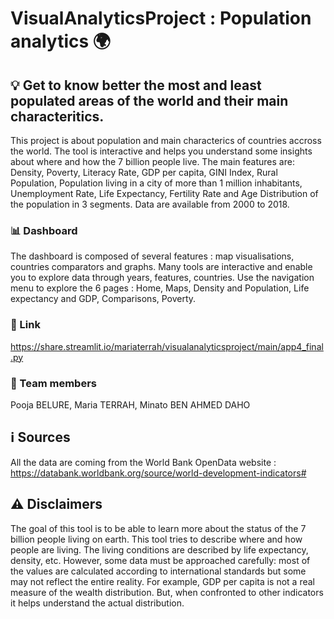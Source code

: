 # VisualAnalyticsProject : Population analytics :earth_africa:
## :bulb: Get to know better the most and least populated areas of the world and their main characteritics.
This project is about population and main characterics of countries accross the world. The tool is interactive and helps you understand some insights about where and how the 7 billion people live. The main features are: Density, Poverty, Literacy Rate, GDP per capita, GINI Index, Rural Population, Population living in a city of more than 1 million inhabitants, Unemployment Rate, Life Expectancy, Fertility Rate and Age  Distribution of the population in 3 segments. Data are available from 2000 to 2018.
### :bar_chart: Dashboard 
The dashboard is composed of several features : map visualisations, countries comparators and graphs. Many tools are interactive and enable you to explore data through years, features, countries. Use the navigation menu to explore the 6 pages : Home, Maps, Density and Population, Life expectancy and GDP, Comparisons, Poverty.
### :link: Link
https://share.streamlit.io/mariaterrah/visualanalyticsproject/main/app4_final.py
### :two_women_holding_hands: Team members
Pooja BELURE,
Maria TERRAH,
Minato BEN AHMED DAHO
## :information_source: Sources
All the data are coming from the World Bank OpenData website :
https://databank.worldbank.org/source/world-development-indicators#

## :warning: Disclaimers 
The goal of this tool is to be able to learn more about the status of the 7 billion people living on earth. This tool tries to describe where and how people are living. The living conditions are described by life expectancy, density, etc. However, some data must be approached carefully: most of the values are calculated according to international standards but some may not reflect the entire reality. For example, GDP per capita is not a real measure of the wealth distribution. But, when confronted to other indicators it helps understand the actual distribution.
